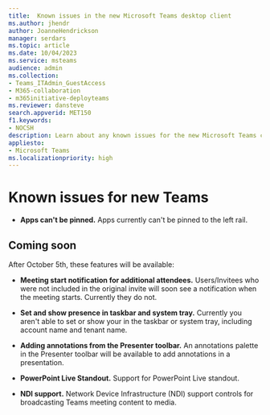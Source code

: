 ```yaml
---
title:  Known issues in the new Microsoft Teams desktop client
ms.author: jhendr
author: JoanneHendrickson
manager: serdars
ms.topic: article
ms.date: 10/04/2023
ms.service: msteams
audience: admin
ms.collection: 
- Teams_ITAdmin_GuestAccess
- M365-collaboration
- m365initiative-deployteams
ms.reviewer: dansteve
search.appverid: MET150
f1.keywords:
- NOCSH
description: Learn about any known issues for the new Microsoft Teams client. 
appliesto: 
- Microsoft Teams
ms.localizationpriority: high
---
```

# Known issues for new Teams

- **Apps can't be pinned.**  Apps currently can't be pinned to the left rail.


## Coming soon 

After October 5th, these features will be available:

- **Meeting start notification for additional attendees.** Users/Invitees who were not included in the original invite will soon see a notification when the meeting starts. Currently they do not.

- **Set and show presence in taskbar and system tray.**  Currently you aren't able to set or show your in the taskbar or system tray, including  account name and tenant name.

- **Adding annotations from the Presenter toolbar.**  An annotations palette in the Presenter toolbar will be available to add annotations in a presentation. 

- **PowerPoint Live Standout.**  Support for PowerPoint Live standout.

- **NDI support.** Network Device Infrastructure (NDI) support controls for broadcasting Teams meeting content to media.
